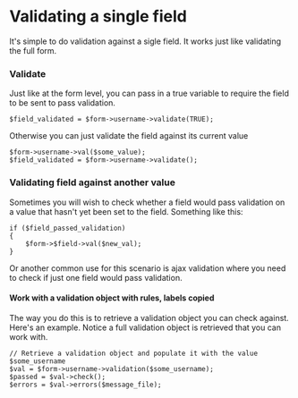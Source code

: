 # Validating a single field

It's simple to do validation against a sigle field. It works just like validating the full form.

### Validate

Just like at the form level, you can pass in a true variable to require the field to be sent to pass validation.

	$field_validated = $form->username->validate(TRUE);

Otherwise you can just validate the field against its current value

	$form->username->val($some_value);
	$field_validated = $form->username->validate();

### Validating field against another value

Sometimes you will wish to check whether a field would pass validation on a value that hasn't yet been set to the field. Something like this:

	if ($field_passed_validation)
	{
		$form->$field->val($new_val);
	}

Or another common use for this scenario is ajax validation where you need to check if just one field would pass validation.

#### Work with a validation object with rules, labels copied

The way you do this is to retrieve a validation object you can check against. Here's an example. Notice a full validation object is retrieved that you can work with.

	// Retrieve a validation object and populate it with the value $some_username
	$val = $form->username->validation($some_username);
	$passed = $val->check();
	$errors = $val->errors($message_file);